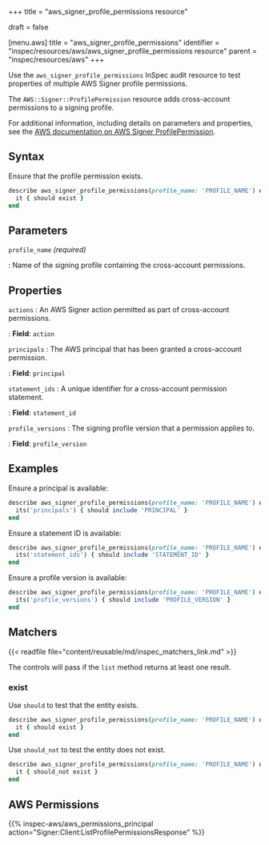 +++
title = "aws_signer_profile_permissions resource"

draft = false


[menu.aws]
title = "aws_signer_profile_permissions"
identifier = "inspec/resources/aws/aws_signer_profile_permissions resource"
parent = "inspec/resources/aws"
+++

Use the `aws_signer_profile_permissions` InSpec audit resource to test properties of multiple AWS Signer profile permissions.

The `AWS::Signer::ProfilePermission` resource adds cross-account permissions to a signing profile.

For additional information, including details on parameters and properties, see the [AWS documentation on AWS Signer ProfilePermission](https://docs.aws.amazon.com/AWSCloudFormation/latest/UserGuide/aws-resource-signer-profilepermission.html).

## Syntax

Ensure that the profile permission exists.

```ruby
describe aws_signer_profile_permissions(profile_name: 'PROFILE_NAME') do
  it { should exist }
end
```

## Parameters

`profile_name` _(required)_

: Name of the signing profile containing the cross-account permissions.

## Properties

`actions`
: An AWS Signer action permitted as part of cross-account permissions.

: **Field**: `action`

`principals`
: The AWS principal that has been granted a cross-account permission.

: **Field**: `principal`

`statement_ids`
: A unique identifier for a cross-account permission statement.

: **Field**: `statement_id`

`profile_versions`
: The signing profile version that a permission applies to.

: **Field**: `profile_version`

## Examples

Ensure a principal is available:

```ruby
describe aws_signer_profile_permissions(profile_name: 'PROFILE_NAME') do
  its('principals') { should include 'PRINCIPAL' }
end
```

Ensure a statement ID is available:

```ruby
describe aws_signer_profile_permissions(profile_name: 'PROFILE_NAME') do
  its('statement_ids') { should include 'STATEMENT_ID' }
end
```

Ensure a profile version is available:

```ruby
describe aws_signer_profile_permissions(profile_name: 'PROFILE_NAME') do
  its('profile_versions') { should include 'PROFILE_VERSION' }
end
```

## Matchers

{{< readfile file="content/reusable/md/inspec_matchers_link.md" >}}

The controls will pass if the `list` method returns at least one result.

### exist

Use `should` to test that the entity exists.

```ruby
describe aws_signer_profile_permissions(profile_name: 'PROFILE_NAME') do
  it { should exist }
end
```

Use `should_not` to test the entity does not exist.

```ruby
describe aws_signer_profile_permissions(profile_name: 'PROFILE_NAME') do
  it { should_not exist }
end
```

## AWS Permissions

{{% inspec-aws/aws_permissions_principal action="Signer:Client:ListProfilePermissionsResponse" %}}
